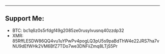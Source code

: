 
---

## Support Me:
* BTC: bc1q6z0s5rfdgf49g2085ze0rusylvusnq40zzdp32
* XMR: 85RffLESDW86QQ4vu1uYPwPv4pogLQ3pU5s9paBdThW4e22JRS7ha7vNU9dEfWHk2VM6BfZ7TDo7we3DNFiiZmq8LTjS5Pr
